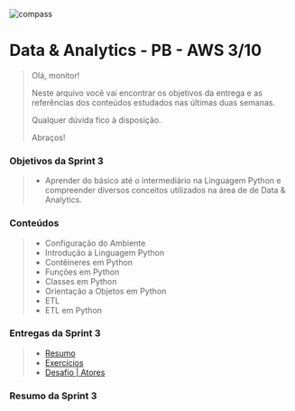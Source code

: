 ![compass](https://vetores.org/d/compass-uol.svg)

# Data & Analytics - PB - AWS 3/10

> Olá, monitor! 
> 
> Neste arquivo você vai encontrar os objetivos da entrega e as referências dos conteúdos estudados nas últimas duas semanas.
> 
> Qualquer dúvida fico à disposição. 
> 
> Abraços!

### Objetivos da Sprint 3
>
> - Aprender do básico até o intermediário na Linguagem Python e compreender diversos conceitos utilizados na área de de Data & Analytics.
>

### Conteúdos
> 
> - Configuração do Ambiente
> - Introdução à Linguagem Python
> - Contêineres em Python
> - Funções em Python
> - Classes em Python
> - Orientação a Objetos em Python
> - ETL
> - ETL em Python
>

### Entregas da Sprint 3
>
> - [Resumo](./python/curso-cod3r/resumo.ipynb)
> - [Exercícios](./python/exercicios/exercicios.md)
> - [Desafio | Atores](/sprint_03/python/exercicios/parte-4-ETL/desafio.py)
>
### Resumo da Sprint 3
>
> 